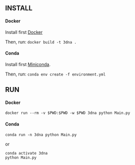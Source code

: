 ## INSTALL
#### Docker
Install first [Docker](https://docs.docker.com/get-docker/)

Then, run: `docker build -t 3dna .`

#### Conda
Install first [Miniconda](https://docs.conda.io/en/latest/miniconda.html).

Then, run: `conda env create -f environment.yml`

## RUN
#### Docker
`docker run --rm -v $PWD:$PWD -w $PWD 3dna python Main.py`

#### Conda
`conda run -n 3dna python Main.py`

or
```
conda activate 3dna
python Main.py
